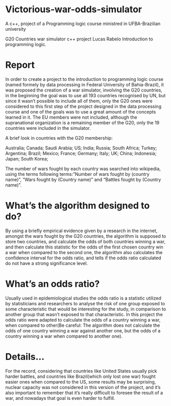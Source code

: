 # Victorious-war-odds-simulator
A c++, project of a Programming logic course ministred in UFBA-Brazilian university

G20 Countries war simulator
c++ project
Lucas Rabelo
Introduction to programming logic.

# **Report**

In order to create a project to the introduction to programming logic course (named formely by data
processing in Federal University of Bahia-Brazil), it was proposed the creation of a war simulator,
involving the G20 countries, in the beginning the goal was to use all 193 countries recognised by UN,
but since it wasn’t possible to include all of them, only the G20 ones were considered to this first step
of the project designed in the data processing course and one of the goals was to use a great amount
of the concepts learned in it.
The EU members were not included, although the supranational organization is a remaining member
of the G20, only the 19 countries were included in the simulator.

A brief look in countries with the G20 membership:

Australia;
Canada;
Saudi Arabia;
US;
India;
Russia;
South Africa;
Turkey;
Argentina;
Brazil;
Mexico;
France;
Germany;
Italy;
UK;
China;
Indonesia;
Japan;
South Korea;

The number of wars fought by each country was searched into wikipedia, using the terms following
terms:”Number of wars fought by (country name)”, “Wars fought by (Country name)” and “Battles
fought by (Country name)”.

# **What’s the algorithm designed to do?**

By using a briefly empirical evidence given by a research in the internet, amongst the wars fought by
the G20 countries, the algorithm is supposed to store two countries, and calculate the odds of both
countries winning a war, and then calculate this statistic for the odds of the first chosen country win a
war when compared to the second one, the algorithm also calculates the confidence interval for the
odds ratio, and tells if the odds ratio calculated do not have a strong significance level.

# **What’s an odds ratio?**

Usually used in epidemiological studies the odds ratio is a statistic utilized by statisticians and
researchers to analyse the risk of one group exposed to some characteristic that would be interesting
for the study, in comparison to another group that wasn’t exposed to that characteristic.
In this project the odds ratio were adapted to calculate the odds of a country winning a war, when
compared to other(Be careful: The algorithm does not calculate the odds of one country winning a war
against another one, but the odds of a country winning a war when compared to another one).

# **Details...**

For the record, considering that countries like United States usually pick harder battles, and countries
like Brazil(which only lost one war) fought easier ones when compared to the US, some results may
be surprising, nuclear capacity was not considered in this version of the project, and it’s also
important to remember that it’s really difficult to foresee the result of a war, and nowadays that goal is
even harder to fulfill.

